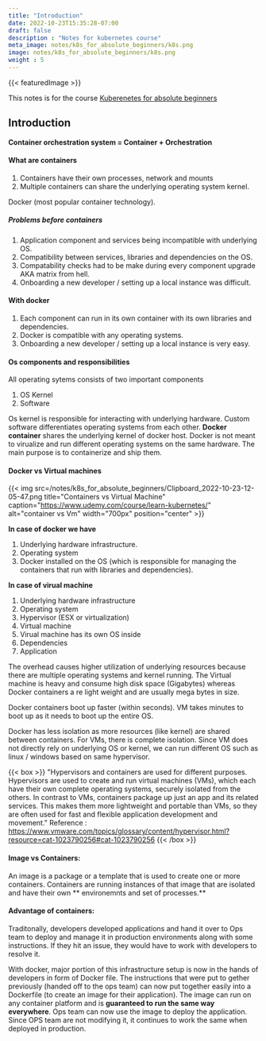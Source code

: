 ```yaml
---
title: "Introduction"
date: 2022-10-23T15:35:28-07:00
draft: false
description : "Notes for kubernetes course"
meta_image: notes/k8s_for_absolute_beginners/k8s.png
image: notes/k8s_for_absolute_beginners/k8s.png
weight : 5
---
```


{{< featuredImage >}}

This notes is for the course [Kuberenetes for absolute beginners](https://www.udemy.com/course/learn-kubernetes/)

## Introduction

**Container orchestration system = Container + Orchestration**

#### What are containers

1) Containers have their own processes, network and mounts
2) Multiple containers can share the underlying operating system kernel.

Docker (most popular container technology).

##### Problems before containers
1) Application component and services being incompatible with underlying OS.
2) Compatibility between services, libraries and dependencies on the OS.
3) Compatability checks had to be make during every component upgrade AKA matrix from hell.
4) Onboarding a new developer / setting up a local instance was difficult.

#### With docker
1) Each component can run in its own container with its own libraries and dependencies.
2) Docker is compatible with any operating systems. 
3) Onboarding a new developer / setting up a local instance is very easy.

#### Os components and responsibilities
All operating sytems consists of two important components
1) OS Kernel
2) Software

Os kernel is responsible for interacting with underlying hardware. Custom software differentiates operating systems from each other. **Docker container** shares the underlying kernel of docker host. Docker is not meant to virualize and run different operating systems on the same hardware. The main purpose is to containerize and ship them.


#### Docker vs Virtual machines

{{< img src=/notes/k8s_for_absolute_beginners/Clipboard_2022-10-23-12-05-47.png title="Containers vs Virtual Machine" caption="https://www.udemy.com/course/learn-kubernetes/" alt="container vs Vm" width="700px" position="center" >}}

**In case of docker we have**
1) Underlying hardware infrastructure.
2) Operating system
3) Docker installed on the OS (which is responsible for managing the containers that run with libraries and dependencies).

**In case of virual machine**
1) Underlying hardware infrastructure
2) Operating system
3) Hypervisor (ESX or virtualization)
4) Virtual machine
5) Virual machine has its own OS inside
6) Dependencies
7) Application

The overhead causes higher utilization of underlying resources because there are multiple operating systems and kernel running. The Virtual machine is heavy and consume high disk space (Gigabytes) whereas Docker containers a re light weight and are usually mega bytes in size. 

Docker containers boot up faster (within seconds). VM takes minutes to boot up as it needs to boot up the entire OS.

Docker has less isolation as more resources (like kernel) are shared between containers.
For VMs, there is complete isolation. Since VM does not directly rely on underlying OS or kernel, we can run different OS such as linux / windows based on same hypervisor.

{{< box >}}
"Hypervisors and containers are used for different purposes. Hypervisors are used to create and run virtual machines (VMs), which each have their own complete operating systems, securely isolated from the others. In contrast to VMs, containers package up just an app and its related services. This makes them more lightweight and portable than VMs, so they are often used for fast and flexible application development and movement." 
Reference : https://www.vmware.com/topics/glossary/content/hypervisor.html?resource=cat-1023790256#cat-1023790256
{{< /box >}}

#### Image vs Containers:

An image is a package or a template that is used to create one or more containers.
Containers are running instances of that image that are isolated and have their own ** environemnts and set of processes.**

#### Advantage of containers:
Traditonally, developers developed applications and hand it over to Ops team to deploy and manage it in production environments along with some instructions. If they hit an issue, they would have to work with developers to resolve it.

With docker, major portion of this infrastructure setup is now in the hands of developers in form of Docker file. The instructions that were put to gether previously (handed off to the ops team) can now put together easily into a Dockerfile (to create an image for their application). The image can run on any container platform and is **guaranteed to run the same way everywhere**. Ops team can now use the image to deploy the application. Since OPS team are not modifying it, it continues to work the same when deployed in production.
